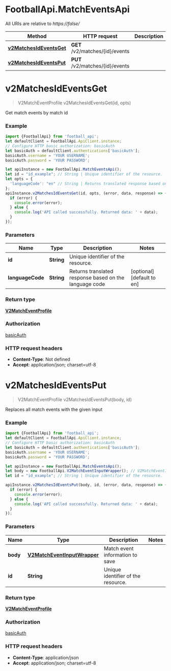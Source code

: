 # FootballApi.MatchEventsApi

All URIs are relative to *https://false/*

Method | HTTP request | Description
------------- | ------------- | -------------
[**v2MatchesIdEventsGet**](MatchEventsApi.md#v2MatchesIdEventsGet) | **GET** /v2/matches/{id}/events | 
[**v2MatchesIdEventsPut**](MatchEventsApi.md#v2MatchesIdEventsPut) | **PUT** /v2/matches/{id}/events | 

<a name="v2MatchesIdEventsGet"></a>
# **v2MatchesIdEventsGet**
> V2MatchEventProfile v2MatchesIdEventsGet(id, opts)



Get match events by match id

### Example
```javascript
import {FootballApi} from 'football_api';
let defaultClient = FootballApi.ApiClient.instance;
// Configure HTTP basic authorization: basicAuth
let basicAuth = defaultClient.authentications['basicAuth'];
basicAuth.username = 'YOUR USERNAME';
basicAuth.password = 'YOUR PASSWORD';

let apiInstance = new FootballApi.MatchEventsApi();
let id = "id_example"; // String | Unique identifier of the resource.
let opts = { 
  'languageCode': "en" // String | Returns translated response based on the language code
};
apiInstance.v2MatchesIdEventsGet(id, opts, (error, data, response) => {
  if (error) {
    console.error(error);
  } else {
    console.log('API called successfully. Returned data: ' + data);
  }
});
```

### Parameters

Name | Type | Description  | Notes
------------- | ------------- | ------------- | -------------
 **id** | **String**| Unique identifier of the resource. | 
 **languageCode** | **String**| Returns translated response based on the language code | [optional] [default to en]

### Return type

[**V2MatchEventProfile**](V2MatchEventProfile.md)

### Authorization

[basicAuth](../README.md#basicAuth)

### HTTP request headers

 - **Content-Type**: Not defined
 - **Accept**: application/json; charset=utf-8

<a name="v2MatchesIdEventsPut"></a>
# **v2MatchesIdEventsPut**
> V2MatchEventProfile v2MatchesIdEventsPut(body, id)



Replaces all match events with the given input

### Example
```javascript
import {FootballApi} from 'football_api';
let defaultClient = FootballApi.ApiClient.instance;
// Configure HTTP basic authorization: basicAuth
let basicAuth = defaultClient.authentications['basicAuth'];
basicAuth.username = 'YOUR USERNAME';
basicAuth.password = 'YOUR PASSWORD';

let apiInstance = new FootballApi.MatchEventsApi();
let body = new FootballApi.V2MatchEventInputWrapper(); // V2MatchEventInputWrapper | Match event information to save
let id = "id_example"; // String | Unique identifier of the resource.

apiInstance.v2MatchesIdEventsPut(body, id, (error, data, response) => {
  if (error) {
    console.error(error);
  } else {
    console.log('API called successfully. Returned data: ' + data);
  }
});
```

### Parameters

Name | Type | Description  | Notes
------------- | ------------- | ------------- | -------------
 **body** | [**V2MatchEventInputWrapper**](V2MatchEventInputWrapper.md)| Match event information to save | 
 **id** | **String**| Unique identifier of the resource. | 

### Return type

[**V2MatchEventProfile**](V2MatchEventProfile.md)

### Authorization

[basicAuth](../README.md#basicAuth)

### HTTP request headers

 - **Content-Type**: application/json
 - **Accept**: application/json; charset=utf-8

